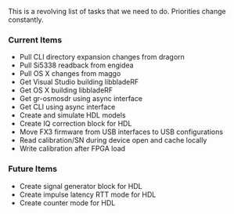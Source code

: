 This is a revolving list of tasks that we need to do.  Priorities change constantly.

### Current Items ###
- Pull CLI directory expansion changes from dragorn
- Pull Si5338 readback from engidea
- Pull OS X changes from maggo
- Get Visual Studio building libbladeRF
- Get OS X building libbladeRF
- Get gr-osmosdr using async interface
- Get CLI using async interface
- Create and simulate HDL models
- Create IQ correction block for HDL
- Move FX3 firmware from USB interfaces to USB configurations
- Read calibration/SN during device open and cache locally
- Write calibration after FPGA load

### Future Items ###
- Create signal generator block for HDL
- Create impulse latency RTT mode for HDL
- Create counter mode for HDL